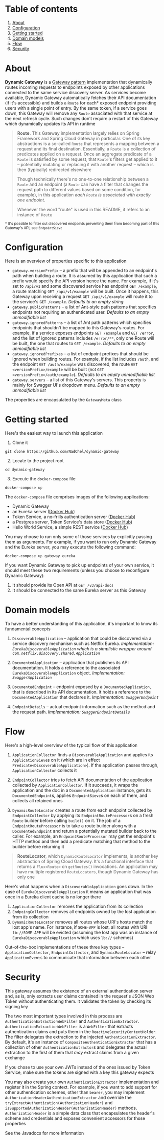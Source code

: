 # Table of contents
1. [About](#about)
2. [Configuration](#configuration)
3. [Getting started](#getting-started)
4. [Domain models](#domain-models)
5. [Flow](#flow)
6. [Security](#security)

# About
**Dynamic Gateway** is a [Gateway pattern][] implementation that dynamically routes incoming requests to endpoints exposed by other applications connected to the same service discovery server. As services become available, Dynamic Gateway automatically fetches their API documentation (if it's accessible) and builds a `Route` for each* exposed endpoint providing users with a single point of entry. By the same token, if a service goes down, this Gateway will remove any `Route` associated with that service at the next refresh cycle. Such changes don't require a restart of this Gateway which dynamically updates its API in runtime

> **Route.** This Gateway implementation largely relies on Spring Framework and Spring Cloud Gateway in particular. One of its key abstractions is a so-called `Route` that represents a mapping between a request and its final destination. Essentially, a `Route` is a collection of predicates applied on a request. Once an aggregate predicate of a `Route` is satisfied by some request, that `Route`'s filters get applied to it – potentially mutating or replacing it with another request – which is then (typically) redirected elsewhere
> 
> Though technically there's no one-to-one relationship between a `Route` and an endpoint (a `Route` can have a filter that changes the request path to different values based on some condition, for example), in this application *each `Route` is associated with exactly one endpoint*. 
> 
> Whenever the word "route" is used in this README, it refers to an instance of `Route`

<small>* It's possible to filter out discovered endpoints preventing them from becoming part of this Gateway's API, see `EndpointSieve`</small>

[Gateway pattern]: https://microservices.io/patterns/apigateway.html

# Configuration

Here is an overview of properties specific to this application

* `gateway.versionPrefix` – a prefix that will be appended to an endpoint's path when building a route. It is assumed by this application that such a prefix would specify the API version hence the name. For example, if it's set to `/api/v1` and some discovered service has endpoint `GET /example`, a route matching `GET /api/v1/example` will be built. Once it happens, this Gateway upon receiving a request `GET /api/v1/example` will route it to the service's `GET /example`. *Defaults to an empty string*
* `gateway.publicPatterns` – a list of [Ant-style path patterns][Ant patterns] that specifies endpoints not requiring an authenticated user. *Defaults to an empty unmodifiable list*
* `gateway.ignoredPatterns` – a list of Ant path patterns which specifies endpoints that shouldn't be mapped to this Gateway's routes. For example, if a service exposes endpoints `GET /example` and `GET /error`, and the list of ignored patterns includes `/error/**`, only one Route will be built, the one that routes to `GET /example`. *Defaults to an empty unmodifiable list*
* `gateway.ignoredPrefixes` – a list of endpoint prefixes that should be ignored when building routes. For example, if the list includes `/auth`, and the endpoint `GET /auth/example` was discovered, the route `GET <versionPrefix>/example` will be built (not `GET <versionPrefix>/auth/example`). *Defaults to an empty unmodifiable list*
* `gateway.servers` – a list of this Gateway's servers. This property is mainly for Swagger UI's dropdown menu.  *Defaults to an empty unmodifiable list* 

The properties are encapsulated by the `GatewayMeta` class

[Ant patterns]: https://docs.spring.io/spring-framework/docs/3.2.0.RELEASE_to_3.2.1.RELEASE/Spring%20Framework%203.2.1.RELEASE/org/springframework/util/AntPathMatcher.html

<a id="getting-started"></a>
# Getting started

Here's the easiest way to launch this application
1. Clone it
```
git clone https://github.com/NadChel/dynamic-gateway
```
2. Locate to the project root
```
cd dynamic-gateway
```
3. Execute the `docker-compose` file
```
docker-compose up
```

The `docker-compose` file comprises images of the following applications:
* Dynamic Gateway
* an Eureka server ([Docker Hub][eureka])
* Token Service, a no-frills authentication server ([Docker Hub][token-service])
* a Postgres server, Token Service's data store ([Docker Hub][postgres])
* Hello World Service, a simple REST service ([Docker Hub][helloworld-service])

You may choose to run only some of those services by explicitly passing them as arguments. For example, if you want to run only Dynamic Gateway and the Eureka server, you may execute the following command:
```
docker-compose up gateway eureka
```
If you want Dynamic Gateway to pick up endpoints of your own service, it should meet these two requirements (unless you choose to reconfigure Dynamic Gateway):
1. It should provide its Open API at `GET /v3/api-docs`
2. It should be connected to the same Eureka server as this Gateway

[eureka]: https://hub.docker.com/repository/docker/nadchel/eureka-server
[token-service]: https://hub.docker.com/repository/docker/nadchel/token-service
[postgres]: https://hub.docker.com/_/postgres
[helloworld-service]: https://hub.docker.com/repository/docker/nadchel/helloworld-service

# Domain models
To have a better understanding of this application, it's important to know its fundamental concepts

1. `DiscoverableApplication` – application that could be discovered via a service discovery mechanism such as Netflix Eureka. *Implementation: `EurekaDiscoverableApplication` which is a simplistic wrapper around `com.netflix.discovery.shared.Application`*


2. `DocumentedApplication` – application that publishes its API documentation. It holds a reference to the associated `EurekaDiscoverableApplication` object. *Implementation: `SwaggerApplication`*


3. `DocumentedEndpoint` – endpoint exposed by a `DocumentedApplication`, that is described in its API documentation. It holds a reference to the `DocumentedApplication` that declares it. *Implementation: `SwaggerEndpoint`*


4. `EndpointDetails` – actual endpoint information such as the method and the request path. *Implementation: `SwaggerEndpointDetails`*

# Flow

Here's a high-level overview of the typical flow of this application

1. `ApplicationCollector` finds a `DiscoverableApplication` and applies its `ApplicationSieve`s on it (which are in effect `Predicate<DiscoverableApplication>`). If the application passes through, `ApplicationCollector` collects it


2. `EndpointCollector` tries to fetch API documentation of the application collected by `ApplicationCollector`. If it succeeds, it wraps the application and the doc in a `DocumentedApplication` instance, gets its `DocumentedEndpoint`s, applies `EndpointSieve`s on each of them, and collects all retained ones


3. `DynamicRouteLocator` creates a route from each endpoint collected by `EndpointCollector` by applying its `EndpointRouteProcessor`s on a fresh `Route` builder before calling `build()` on it. The job of a `EndpointRouteProcessor` is to take a route builder along with a `DocumentedEndpoint` and return a potentially mutated builder back to the caller. For example, an `EndpointRouteProcessor` may get the endpoint's HTTP method and then add a predicate matching that method to the builder before returning it

> **RouteLocator**, which `DynamicRouteLocator` implements, is another key abstraction of Spring Cloud Gateway. It's a functional interface that returns a `Flux<Route>` on `getRoutes()` invocations. An application may have multiple registered `RouteLocator`s, though Dynamic Gateway has only one

Here's what happens when a `DiscoverableApplication` goes down. In the case of `EurekaDiscoverableApplication` it means an application that was once in a Eureka client cache is no longer there

1. `ApplicationCollector` removes the application from its collection
2. `EndpoingCollector` removes all endpoints owned by the lost application from *its* collection
3. `DynamicRouteLocator` removes all routes whose URI's hosts match the lost app's name. For instance, if `SOME-APP` is lost, all routes with URI `lb://SOME-APP` will be evicted (assuming the lost app was an instance of `EurekaDiscoverableApplication` which uses `lb://` schemes)

Out-of-the-box implementations of these three key types – `ApplicationCollector`, `EndpointCollector`, and `DynamicRouteLocator` – relay `ApplicationEvent`s to communicate that information between each other

# Security

This gateway assumes the existence of an external authentication server and, as is, only extracts user claims contained in the request's JSON Web Token without authenticating them. It validates the token by checking its signing key

The two most important types involved in this process are `AuthenticationExtractionWebFilter` and `AuthenticationExtractor`. `AuthenticationExtractionWebFilter` is a `WebFilter` that extracts authentication claims and puts them in the `ReactiveSecurityContextHolder`. The filter delegates the extraction to the injected `AuthenticationExtractor`. By default, it's an instance of `CompositeAuthenticationExtractor` that has a collection of other `AuthenticationExtractor`s and delegates the actual extraction to the first of them that *may* extract claims from a given exchange

If you chose to use your own JWTs instead of the ones issued by Token Service, make sure the tokens are signed with a key this gateway expects

You may also create your own `AuthenticationExtractor` implementation and register it in the Spring context. For example, if you want to add support for other authentication schemes, other than `bearer`, you may implement `AuthorizationHeaderAuthenticationExtractor` and override the `tryExtractAuthentication(AuthorizationHeader)` and `isSupportedAuthorizationHeader(AuthorizationHeader)` methods. `AuthorizationHeader` is a simple data class that encapsulates the header's scheme and credentials and exposes convenient accessors for those properties

See the Javadocs for more information